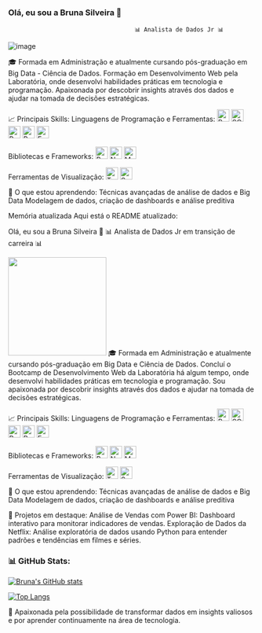 ### Olá, eu sou a Bruna Silveira 👋

                                        📊 Analista de Dados Jr 📊
                                         
 ![image](https://github.com/Bru-Silveira/Bru-Silveira/assets/122562513/195d1977-4d31-4d02-affc-580dbca7eae9)


🎓 Formada em Administração e atualmente cursando pós-graduação em Big Data - Ciência de Dados. Formação em Desenvolvimento Web pela Laboratória, onde desenvolvi habilidades práticas em tecnologia e programação. Apaixonada por descobrir insights através dos dados e ajudar na tomada de decisões estratégicas.

📈 Principais Skills:
Linguagens de Programação e Ferramentas: <img src="https://img.shields.io/badge/Python-3776AB?style=flat&logo=python&logoColor=white" alt="Python" height="25"/> <img src="https://img.shields.io/badge/SQL-4479A1?style=flat&logo=postgresql&logoColor=white" alt="SQL" height="25"/> <img src="https://img.shields.io/badge/R-276DC3?style=flat&logo=r&logoColor=white" alt="R" height="25"/> <img src="https://img.shields.io/badge/Power%20BI-F2C811?style=flat&logo=powerbi&logoColor=black" alt="Power BI" height="25"/> <img src="https://img.shields.io/badge/Excel-217346?style=flat&logo=microsoft-excel&logoColor=white" alt="Excel" height="25"/>

Bibliotecas e Frameworks: <img src="https://img.shields.io/badge/Pandas-150458?style=flat&logo=pandas&logoColor=white" alt="Pandas" height="25"/> <img src="https://img.shields.io/badge/Numpy-013243?style=flat&logo=numpy&logoColor=white" alt="NumPy" height="25"/> <img src="https://img.shields.io/badge/Matplotlib-11557C?style=flat&logo=matplotlib&logoColor=white" alt="Matplotlib" height="25"/>

Ferramentas de Visualização: <img src="https://img.shields.io/badge/Tableau-E97627?style=flat&logo=tableau&logoColor=white" alt="Tableau" height="25"/> <img src="https://img.shields.io/badge/Seaborn-3776AB?style=flat&logo=python&logoColor=white" alt="Seaborn" height="25"/>

🌱 O que estou aprendendo:
Técnicas avançadas de análise de dados e Big Data
Modelagem de dados, criação de dashboards e análise preditiva


Memória atualizada
Aqui está o README atualizado:

Olá, eu sou a Bruna Silveira 👋
📊 Analista de Dados Jr em transição de carreira 📊

<img src="https://github.com/Bru-Silveira/Bru-Silveira/assets/122562513/195d1977-4d31-4d02-affc-580dbca7eae9" width="200"/>
🎓 Formada em Administração e atualmente cursando pós-graduação em Big Data e Ciência de Dados. Concluí o Bootcamp de Desenvolvimento Web da Laboratória há algum tempo, onde desenvolvi habilidades práticas em tecnologia e programação. Sou apaixonada por descobrir insights através dos dados e ajudar na tomada de decisões estratégicas.

📈 Principais Skills:
Linguagens de Programação e Ferramentas: <img src="https://img.shields.io/badge/Python-3776AB?style=flat&logo=python&logoColor=white" alt="Python" height="25"/> <img src="https://img.shields.io/badge/SQL-4479A1?style=flat&logo=postgresql&logoColor=white" alt="SQL" height="25"/> <img src="https://img.shields.io/badge/R-276DC3?style=flat&logo=r&logoColor=white" alt="R" height="25"/> <img src="https://img.shields.io/badge/Power%20BI-F2C811?style=flat&logo=powerbi&logoColor=black" alt="Power BI" height="25"/> <img src="https://img.shields.io/badge/Excel-217346?style=flat&logo=microsoft-excel&logoColor=white" alt="Excel" height="25"/>

Bibliotecas e Frameworks: <img src="https://img.shields.io/badge/Pandas-150458?style=flat&logo=pandas&logoColor=white" alt="Pandas" height="25"/> <img src="https://img.shields.io/badge/Numpy-013243?style=flat&logo=numpy&logoColor=white" alt="NumPy" height="25"/> <img src="https://img.shields.io/badge/Matplotlib-11557C?style=flat&logo=matplotlib&logoColor=white" alt="Matplotlib" height="25"/>

Ferramentas de Visualização: <img src="https://img.shields.io/badge/Tableau-E97627?style=flat&logo=tableau&logoColor=white" alt="Tableau" height="25"/> <img src="https://img.shields.io/badge/Seaborn-3776AB?style=flat&logo=python&logoColor=white" alt="Seaborn" height="25"/>

🌱 O que estou aprendendo:
Técnicas avançadas de análise de dados e Big Data
Modelagem de dados, criação de dashboards e análise preditiva

🚀 Projetos em destaque:
Análise de Vendas com Power BI: Dashboard interativo para monitorar indicadores de vendas.
Exploração de Dados da Netflix: Análise exploratória de dados usando Python para entender padrões e tendências em filmes e séries.

### 📊 GitHub Stats:

[![Bruna's GitHub stats](https://github-readme-stats.vercel.app/api?username=Bru-Silveira&show_icons=true&theme=radical)](https://github.com/Bru-Silveira/github-readme-stats)

[![Top Langs](https://github-readme-stats.vercel.app/api/top-langs/?username=Bru-Silveira&layout=compact&show_icons=true&theme=radical)](https://github.com/Bru-Silveira/github-readme-stats)


💛 Apaixonada pela possibilidade de transformar dados em insights valiosos e por aprender continuamente na área de tecnologia.








